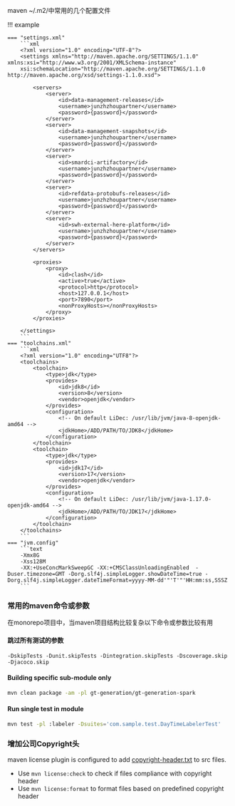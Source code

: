 
maven ~/.m2/中常用的几个配置文件

!!! example

    === "settings.xml"
        ```xml
        <?xml version="1.0" encoding="UTF-8"?>
        <settings xmlns="http://maven.apache.org/SETTINGS/1.1.0" xmlns:xsi="http://www.w3.org/2001/XMLSchema-instance"
        xsi:schemaLocation="http://maven.apache.org/SETTINGS/1.1.0 http://maven.apache.org/xsd/settings-1.1.0.xsd">

            <servers>
                <server>
                    <id>data-management-releases</id>
                    <username>junzhzhoupartner</username>
                    <password>{password}</password>
                </server>
                <server>
                    <id>data-management-snapshots</id>
                    <username>junzhzhoupartner</username>
                    <password>{password}</password>
                </server>
                <server>
                    <id>smardci-artifactory</id>
                    <username>junzhzhoupartner</username>
                    <password>{password}</password>
                </server>
                <server>
                    <id>refdata-protobufs-releases</id>
                    <username>junzhzhoupartner</username>
                    <password>{password}</password>
                </server>
                <server>
                    <id>swh-external-here-platform</id>
                    <username>junzhzhoupartner</username>
                    <password>{password}</password>
                </server>
            </servers>

            <proxies>
                <proxy>
                    <id>clash</id>
                    <active>true</active>
                    <protocol>http</protocol>
                    <host>127.0.0.1</host>
                    <port>7890</port>
                    <nonProxyHosts></nonProxyHosts>
                </proxy>
            </proxies>

        </settings>
        ```
    === "toolchains.xml"
        ```xml
        <?xml version="1.0" encoding="UTF8"?>
        <toolchains>
            <toolchain>
                <type>jdk</type>
                <provides>
                    <id>jdk8</id>
                    <version>8</version>
                    <vendor>openjdk</vendor>
                </provides>
                <configuration>
                    <!-- On default LiDec: /usr/lib/jvm/java-8-openjdk-amd64 -->
                    <jdkHome>/ADD/PATH/TO/JDK8</jdkHome>
                </configuration>
            </toolchain>
            <toolchain>
                <type>jdk</type>
                <provides>
                    <id>jdk17</id>
                    <version>17</version>
                    <vendor>openjdk</vendor>
                </provides>
                <configuration>
                    <!-- On default LiDec: /usr/lib/jvm/java-1.17.0-openjdk-amd64 -->
                    <jdkHome>/ADD/PATH/TO/JDK17</jdkHome>
                </configuration>
            </toolchain>
        </toolchains>
        ```
    === "jvm.config"
        ```text
        -Xmx8G
        -Xss128M
        -XX:+UseConcMarkSweepGC -XX:+CMSClassUnloadingEnabled  -Duser.timezone=GMT -Dorg.slf4j.simpleLogger.showDateTime=true -Dorg.slf4j.simpleLogger.dateTimeFormat=yyyy-MM-dd'"'T'"'HH:mm:ss,SSSZ
        ```

### 常用的maven命令或参数
在monorepo项目中，当maven项目结构比较复杂以下命令或参数比较有用

#### 跳过所有测试的参数
```
-DskipTests -Dunit.skipTests -Dintegration.skipTests -Dscoverage.skip -Djacoco.skip
```

#### Building specific sub-module only
```bash
mvn clean package -am -pl gt-generation/gt-generation-spark
```

#### Run single test in module
```bash
mvn test -pl :labeler -Dsuites='com.sample.test.DayTimeLabelerTest'
```

### 增加公司Copyright头

maven license plugin is configured to add
[copyright-header.txt](../../templates/copyright-header.txt) to src files.

- Use `mvn license:check` to check if files compliance with copyright header
- Use `mvn license:format` to format files based on predefined copyright header